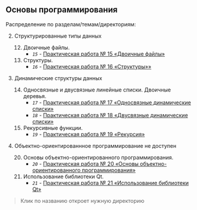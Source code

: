 ## Основы программирования

Распределение по разделам/темам/директориям:

2. Структурированные типы данных

	12. Двоичные файлы.
		* _`15`_ - [Практическая работа № 15 «Двоичные файлы»](./15)
	13. Структуры.
		* _`16`_ - [Практическая работа № 16 «Структуры»»](./16)

3. Динамические структуры данных

	14. Односвязные и двусвязные линейные списки. Двоичные деревья.
		* _`17`_ - [Практическая работа № 17 «Односвязные динамические списки»](./17)
		* _`18`_ - [Практическая работа № 18 «Двусвязные динамические списки»](./18)
	16. Рекурсивные функции.
		* _`19`_ - [Практическая работа № 19 «Рекурсия»](./19)

5. Объектно-ориентированнное программирование не доступен

	20. Основы объектно-ориентированного программирования.
		* _`20`_ - [Практическая работа № 20 «Основы объектно-ориентированного программирования»](./20)
	21. Использование библиотеки Qt.
		* _`21`_ - [Практическая работа № 21 «Использование библиотеки Qt»](./21)

> Клик по названию откроет нужную директорию
